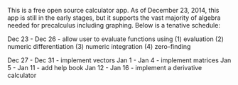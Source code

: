 This is a free open source calculator app. As of December 23, 2014, this app is still in the early stages, but it supports the vast majority of algebra needed for precalculus including graphing. Below is a tenative schedule:

Dec 23 - Dec 26 - allow user to evaluate functions using
    (1) evaluation
    (2) numeric differentiation
    (3) numeric integration
    (4) zero-finding

Dec 27 - Dec 31 - implement vectors
Jan 1 - Jan 4 - implement matrices
Jan 5 - Jan 11 - add help book
Jan 12 - Jan 16 - implement a derivative calculator